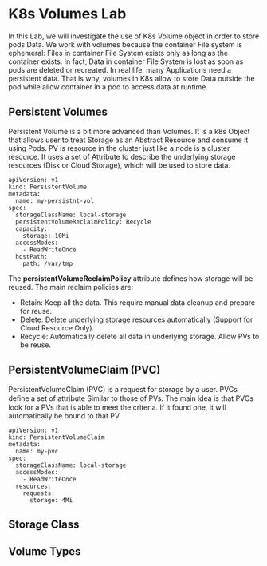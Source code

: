 # K8s Volumes Lab
In this Lab, we will investigate the use of K8s Volume object in order to store pods Data.
We work with volumes because the container File system is ephemeral: Files in container File System exists only as long as the container exists. In fact, Data in container File System is lost as soon as pods are deleted or recreated.
In real life, many Applications need a persistent data. That is why, volumes in K8s allow to store Data outside the pod while allow container in a pod to access data at runtime.
## Persistent Volumes
Persistent Volume is a bit more advanced than Volumes. It is a k8s Object that allows user to treat Storage as an Abstract Resource and consume it using Pods. 
PV is resource in the cluster just like a node is a cluster resource. It uses a set of Attribute to describe the underlying storage resources (Disk or Cloud Storage), which will be used to store data.
```
apiVersion: v1
kind: PersistentVolume
metadata:
  name: my-persistnt-vol
spec:
  storageClassName: local-storage
  persistentVolumeReclaimPolicy: Recycle
  capacity:
    storage: 10Mi
  accessModes:
    - ReadWriteOnce
  hostPath:
    path: /var/tmp
```
The **persistentVolumeReclaimPolicy** attribute defines how storage will be reused. The main reclaim policies are:
- Retain: Keep all the data. This require manual data cleanup and prepare for reuse.
- Delete: Delete underlying storage resources automatically (Support for Cloud Resource Only).
- Recycle: Automatically delete all data in underlying storage. Allow PVs to be reuse.
## PersistentVolumeClaim (PVC)
PersistentVolumeClaim (PVC) is a request for storage by a user. PVCs deﬁne a set of attribute Similar to those of PVs. 
The main idea is that PVCs look for a PVs that is able to meet the criteria. If it found one, it will automatically be bound to that PV.
```
apiVersion: v1
kind: PersistentVolumeClaim
metadata:
  name: my-pvc
spec:
  storageClassName: local-storage
  accessModes:
    - ReadWriteOnce
  resources:
    requests:
      storage: 4Mi
```
## Storage Class
## Volume Types